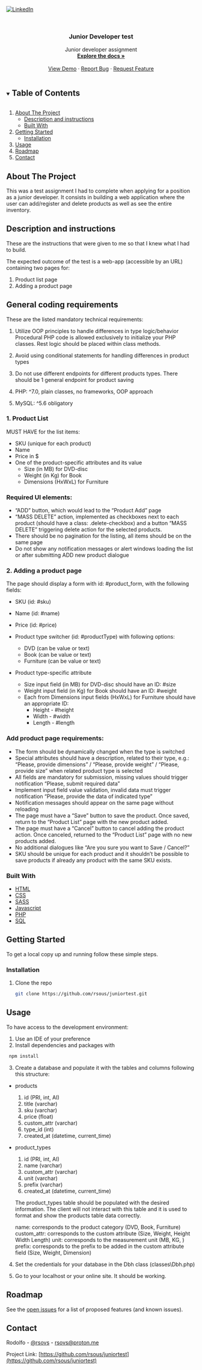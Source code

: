 <!--
*** Thanks for checking out the Best-README-Template. If you have a suggestion
*** that would make this better, please fork the repo and create a pull request
*** or simply open an issue with the tag "enhancement".
*** Thanks again! Now go create something AMAZING! :D
***
***
***
*** To avoid retyping too much info. Do a search and replace for the following:
*** github_username, repo_name, twitter_handle, email, project_title, project_description
-->

<!-- PROJECT SHIELDS -->
<!--
*** I'm using markdown "reference style" links for readability.
*** Reference links are enclosed in brackets [ ] instead of parentheses ( ).
*** See the bottom of this document for the declaration of the reference variables
*** for contributors-url, forks-url, etc. This is an optional, concise syntax you may use.
*** https://www.markdownguide.org/basic-syntax/#reference-style-links
-->

[![LinkedIn][linkedin-shield]][linkedin-url]

<!-- PROJECT LOGO -->
<br />
<p align="center">

  <h3 align="center">Junior Developer test</h3>

  <p align="center">
    Junior developer assignment
    <br />
    <a href="https://github.com/rsous/juniortest"><strong>Explore the docs »</strong></a>
    <br />
    <br />
    <a href="https://juniortest-rodolfo.herokuapp.com/">View Demo</a>
    ·
    <a href="https://github.com/rsous/juniortest/issues">Report Bug</a>
    ·
    <a href="https://github.com/rsous/juniortest/issues">Request Feature</a>
  </p>
</p>

<!-- TABLE OF CONTENTS -->
<details open="open">
  <summary><h2 style="display: inline-block">Table of Contents</h2></summary>
  <ol>
    <li>
      <a href="#about-the-project">About The Project</a>
      <ul>
        <li><a href="#description-and-instructions">Description and instructions</a></li>
        <li><a href="#built-with">Built With</a></li>
      </ul>
    </li>
    <li>
      <a href="#getting-started">Getting Started</a>
      <ul>
        <li><a href="#installation">Installation</a></li>
      </ul>
    </li>
    <li><a href="#usage">Usage</a></li>
    <li><a href="#roadmap">Roadmap</a></li>
    <li><a href="#contact">Contact</a></li>
    <!-- <li><a href="#acknowledgements">Acknowledgements</a></li> -->
  </ol>
</details>

<!-- ABOUT THE PROJECT -->

## About The Project

This was a test assignment I had to complete when applying for a position as a junior developer.
It consists in building a web application where the user can add/register and delete products as well as see the entire inventory.

## Description and instructions

These are the instructions that were given to me so that I knew what I had to build.

The expected outcome of the test is a web-app (accessible by an URL) containing two pages for:

1. Product list page
2. Adding a product page

## General coding requirements

These are the listed mandatory technical requirements:

1. Utilize OOP principles to handle differences in type logic/behavior
   Procedural PHP code is allowed exclusively to initialize your PHP classes. Rest logic should be placed within class methods.

2. Avoid using conditional statements for handling differences in product types

3. Do not use different endpoints for different products types. There should be 1 general endpoint for product saving

4. PHP: ^7.0, plain classes, no frameworks, OOP approach

5. MySQL: ^5.6 obligatory

### 1. Product List

MUST HAVE for the list items:

- SKU (unique for each product)
- Name
- Price in $
- One of the product-specific attributes and its value
  - Size (in MB) for DVD-disc
  - Weight (in Kg) for Book
  - Dimensions (HxWxL) for Furniture

### Required UI elements:

- “ADD” button, which would lead to the “Product Add” page
- “MASS DELETE” action, implemented as checkboxes next to each product (should have a class: .delete-checkbox) and a button “MASS DELETE” triggering delete action for the selected products.
- There should be no pagination for the listing, all items should be on the same page
- Do not show any notification messages or alert windows loading the list or after submitting ADD new product dialogue

### 2. Adding a product page

The page should display a form with id: #product_form, with the following fields:

- SKU (id: #sku)
- Name (id: #name)
- Price (id: #price)

- Product type switcher (id: #productType) with following options:

  - DVD (can be value or text)
  - Book (can be value or text)
  - Furniture (can be value or text)

- Product type-specific attribute
  - Size input field (in MB) for DVD-disc should have an ID: #size
  - Weight input field (in Kg) for Book should have an ID: #weight
  - Each from Dimensions input fields (HxWxL) for Furniture should have an appropriate ID:
    - Height - #height
    - Width - #width
    - Length - #length

### **Add product page requirements:**

- The form should be dynamically changed when the type is switched
- Special attributes should have a description, related to their type, e.g.: “Please, provide dimensions” / “Please, provide weight” / “Please, provide size” when related product type is selected
- All fields are mandatory for submission, missing values should trigger notification “Please, submit required data”
- Implement input field value validation, invalid data must trigger notification “Please, provide the data of indicated type”
- Notification messages should appear on the same page without reloading
- The page must have a “Save” button to save the product. Once saved, return to the “Product List” page with the new product added.
- The page must have a “Cancel” button to cancel adding the product action. Once canceled, returned to the “Product List” page with no new products added.
- No additional dialogues like “Are you sure you want to Save / Cancel?”
- SKU should be unique for each product and it shouldn’t be possible to save products if already any product with the same SKU exists.

### Built With

- [HTML]()
- [CSS]()
- [SASS]()
- [Javascript]()
- [PHP]()
- [SQL]()

<!-- GETTING STARTED -->

## Getting Started

To get a local copy up and running follow these simple steps.

### Installation

1. Clone the repo
   ```sh
   git clone https://github.com/rsous/juniortest.git
   ```

<!-- USAGE EXAMPLES -->

## Usage

To have access to the development environment:

1. Use an IDE of your preference
2. Install dependencies and packages with

```sh
 npm install
```

3. Create a database and populate it with the tables and columns following this structure:

- products

  1. id (PRI, int, AI)
  2. title (varchar)
  3. sku (varchar)
  4. price (float)
  5. custom_attr (varchar)
  6. type_id (int)
  7. created_at (datetime, current_time)

- product_types

  1. id (PRI, int, AI)
  2. name (varchar)
  3. custom_attr (varchar)
  4. unit (varchar)
  5. prefix (varchar)
  6. created_at (datetime, current_time)

  The product_types table should be populated with the desired information. The client will not interact with this table and it is used to format and show the products table data correctly.

  name: corresponds to the product category (DVD, Book, Furniture)
  custom_attr: corresponds to the custom attribute (Size, Weight, Height Width Length)
  unit: corresponds to the measurement unit (MB, KG, )
  prefix: corresponds to the prefix to be added in the custom attribute field (Size, Weight, Dimension)

4. Set the credentials for your database in the Dbh class (classes\Dbh.php)

5. Go to your localhost or your online site. It should be working.

<!-- ROADMAP -->

## Roadmap

See the [open issues](https://github.com/rsous/juniortest/issues) for a list of proposed features (and known issues).

<!-- CONTACT -->

## Contact

Rodolfo - [@rsovs](https://twitter.com/rsovs) - rsovs@proton.me

Project Link: [https://github.com/rsous/juniortest](https://github.com/rsous/juniortest)

<!-- ACKNOWLEDGEMENTS -->

<!-- MARKDOWN LINKS & IMAGES -->
<!-- https://www.markdownguide.org/basic-syntax/#reference-style-links -->

[contributors-shield]: https://img.shields.io/github/contributors/rsous/repo.svg?style=for-the-badge
[contributors-url]: https://github.com/rsous/repo/graphs/contributors
[forks-shield]: https://img.shields.io/github/forks/rsous/repo.svg?style=for-the-badge
[forks-url]: https://github.com/rsous/repo/network/members
[stars-shield]: https://img.shields.io/github/stars/rsous/repo.svg?style=for-the-badge
[stars-url]: https://github.com/rsous/repo/stargazers
[issues-shield]: https://img.shields.io/github/issues/rsous/repo.svg?style=for-the-badge
[issues-url]: https://github.com/rsous/repo/issues
[license-shield]: https://img.shields.io/github/license/rsous/repo.svg?style=for-the-badge
[license-url]: https://github.com/rsous/repo/blob/master/LICENSE.txt
[linkedin-shield]: https://img.shields.io/badge/-LinkedIn-black.svg?style=for-the-badge&logo=linkedin&colorB=555
[linkedin-url]: https://linkedin.com/in/rsous
